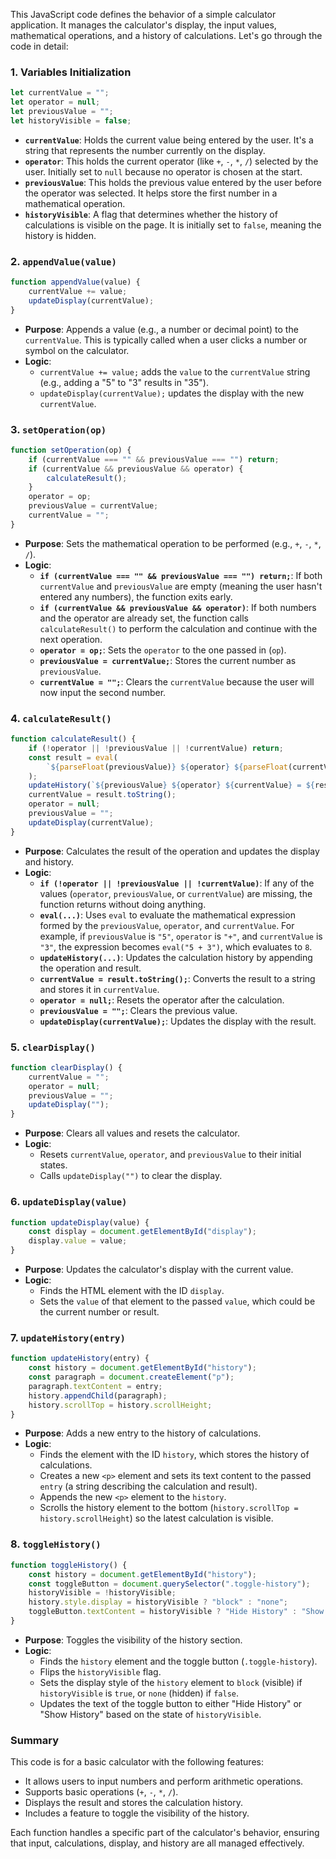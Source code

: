 This JavaScript code defines the behavior of a simple calculator application. It manages the calculator's display, the input values, mathematical operations, and a history of calculations. Let's go through the code in detail:

### 1. **Variables Initialization**

```javascript
let currentValue = "";
let operator = null;
let previousValue = "";
let historyVisible = false;
```

-   **`currentValue`**: Holds the current value being entered by the user. It's a string that represents the number currently on the display.
-   **`operator`**: This holds the current operator (like `+`, `-`, `*`, `/`) selected by the user. Initially set to `null` because no operator is chosen at the start.
-   **`previousValue`**: This holds the previous value entered by the user before the operator was selected. It helps store the first number in a mathematical operation.
-   **`historyVisible`**: A flag that determines whether the history of calculations is visible on the page. It is initially set to `false`, meaning the history is hidden.

### 2. **`appendValue(value)`**

```javascript
function appendValue(value) {
    currentValue += value;
    updateDisplay(currentValue);
}
```

-   **Purpose**: Appends a value (e.g., a number or decimal point) to the `currentValue`. This is typically called when a user clicks a number or symbol on the calculator.
-   **Logic**:
    -   `currentValue += value;` adds the `value` to the `currentValue` string (e.g., adding a "5" to "3" results in "35").
    -   `updateDisplay(currentValue);` updates the display with the new `currentValue`.

### 3. **`setOperation(op)`**

```javascript
function setOperation(op) {
    if (currentValue === "" && previousValue === "") return;
    if (currentValue && previousValue && operator) {
        calculateResult();
    }
    operator = op;
    previousValue = currentValue;
    currentValue = "";
}
```

-   **Purpose**: Sets the mathematical operation to be performed (e.g., `+`, `-`, `*`, `/`).
-   **Logic**:
    -   **`if (currentValue === "" && previousValue === "") return;`**: If both `currentValue` and `previousValue` are empty (meaning the user hasn't entered any numbers), the function exits early.
    -   **`if (currentValue && previousValue && operator)`**: If both numbers and the operator are already set, the function calls `calculateResult()` to perform the calculation and continue with the next operation.
    -   **`operator = op;`**: Sets the `operator` to the one passed in (`op`).
    -   **`previousValue = currentValue;`**: Stores the current number as `previousValue`.
    -   **`currentValue = "";`**: Clears the `currentValue` because the user will now input the second number.

### 4. **`calculateResult()`**

```javascript
function calculateResult() {
    if (!operator || !previousValue || !currentValue) return;
    const result = eval(
        `${parseFloat(previousValue)} ${operator} ${parseFloat(currentValue)}`
    );
    updateHistory(`${previousValue} ${operator} ${currentValue} = ${result}`);
    currentValue = result.toString();
    operator = null;
    previousValue = "";
    updateDisplay(currentValue);
}
```

-   **Purpose**: Calculates the result of the operation and updates the display and history.
-   **Logic**:
    -   **`if (!operator || !previousValue || !currentValue)`**: If any of the values (`operator`, `previousValue`, or `currentValue`) are missing, the function returns without doing anything.
    -   **`eval(...)`**: Uses `eval` to evaluate the mathematical expression formed by the `previousValue`, `operator`, and `currentValue`. For example, if `previousValue` is `"5"`, `operator` is `"+"`, and `currentValue` is `"3"`, the expression becomes `eval("5 + 3")`, which evaluates to `8`.
    -   **`updateHistory(...)`**: Updates the calculation history by appending the operation and result.
    -   **`currentValue = result.toString();`**: Converts the result to a string and stores it in `currentValue`.
    -   **`operator = null;`**: Resets the operator after the calculation.
    -   **`previousValue = "";`**: Clears the previous value.
    -   **`updateDisplay(currentValue);`**: Updates the display with the result.

### 5. **`clearDisplay()`**

```javascript
function clearDisplay() {
    currentValue = "";
    operator = null;
    previousValue = "";
    updateDisplay("");
}
```

-   **Purpose**: Clears all values and resets the calculator.
-   **Logic**:
    -   Resets `currentValue`, `operator`, and `previousValue` to their initial states.
    -   Calls `updateDisplay("")` to clear the display.

### 6. **`updateDisplay(value)`**

```javascript
function updateDisplay(value) {
    const display = document.getElementById("display");
    display.value = value;
}
```

-   **Purpose**: Updates the calculator's display with the current value.
-   **Logic**:
    -   Finds the HTML element with the ID `display`.
    -   Sets the `value` of that element to the passed `value`, which could be the current number or result.

### 7. **`updateHistory(entry)`**

```javascript
function updateHistory(entry) {
    const history = document.getElementById("history");
    const paragraph = document.createElement("p");
    paragraph.textContent = entry;
    history.appendChild(paragraph);
    history.scrollTop = history.scrollHeight;
}
```

-   **Purpose**: Adds a new entry to the history of calculations.
-   **Logic**:
    -   Finds the element with the ID `history`, which stores the history of calculations.
    -   Creates a new `<p>` element and sets its text content to the passed `entry` (a string describing the calculation and result).
    -   Appends the new `<p>` element to the `history`.
    -   Scrolls the history element to the bottom (`history.scrollTop = history.scrollHeight`) so the latest calculation is visible.

### 8. **`toggleHistory()`**

```javascript
function toggleHistory() {
    const history = document.getElementById("history");
    const toggleButton = document.querySelector(".toggle-history");
    historyVisible = !historyVisible;
    history.style.display = historyVisible ? "block" : "none";
    toggleButton.textContent = historyVisible ? "Hide History" : "Show History";
}
```

-   **Purpose**: Toggles the visibility of the history section.
-   **Logic**:
    -   Finds the `history` element and the toggle button (`.toggle-history`).
    -   Flips the `historyVisible` flag.
    -   Sets the display style of the `history` element to `block` (visible) if `historyVisible` is `true`, or `none` (hidden) if `false`.
    -   Updates the text of the toggle button to either "Hide History" or "Show History" based on the state of `historyVisible`.

### Summary

This code is for a basic calculator with the following features:

-   It allows users to input numbers and perform arithmetic operations.
-   Supports basic operations (`+`, `-`, `*`, `/`).
-   Displays the result and stores the calculation history.
-   Includes a feature to toggle the visibility of the history.

Each function handles a specific part of the calculator's behavior, ensuring that input, calculations, display, and history are all managed effectively.
